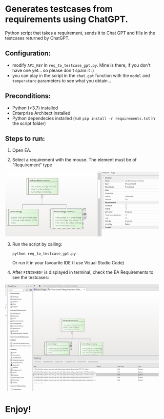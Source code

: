 # Generates testcases from requirements using ChatGPT.

Python script that takes a requirement, sends it to Chat GPT and fills in the testcases returned by ChatGPT.

## Configuration:
- modify `API_KEY` in `req_to_testcase_gpt.py`. Mine is there, if you don't have one yet... so please don't spam it :)
- you can play in the script in the `chat_gpt` function with the `model` and `temperature` parameters to see what you obtain...

## Preconditions:
- Python (>3.7) installed
- Enterprise Architect installed
- Python dependecies installed (run `pip install -r requirements.txt` in the script folder)

## Steps to run:	
1. Open EA.
	
2. Select a requirement with the mouse. The element must be of "Requirement" type

![image](/assets/req_example.jpg)

3. Run the script by calling:
   ```
   python req_to_testcase_gpt.py
   ```
   Or run it in your favourite IDE (I use Visual Studio Code)

4. After `FINISHED!` is displayed in terminal, check the EA Requirements to see the testcases:

![image](/assets/testcase_example.jpg)

# Enjoy!